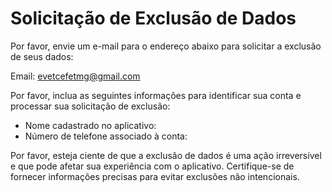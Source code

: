 # Solicitação de Exclusão de Dados

Por favor, envie um e-mail para o endereço abaixo para solicitar a exclusão de seus dados:

Email: [evetcefetmg@gmail.com](evetcefetmg@gmail.com)

Por favor, inclua as seguintes informações para identificar sua conta e processar sua solicitação de exclusão:

- Nome cadastrado no aplicativo:
- Número de telefone associado à conta:

Por favor, esteja ciente de que a exclusão de dados é uma ação irreversível e que pode afetar sua experiência com o aplicativo. Certifique-se de fornecer informações precisas para evitar exclusões não intencionais.
